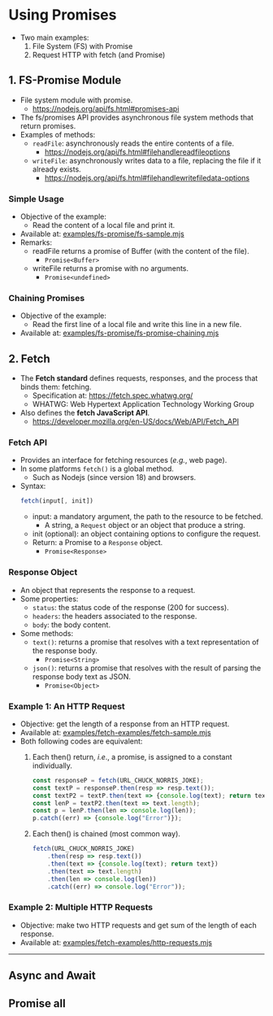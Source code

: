 # Using Promises
- Two main examples:
    1. File System (FS) with Promise
    2. Request HTTP with fetch (and Promise)

## 1. FS-Promise Module

- File system module with promise.
    - https://nodejs.org/api/fs.html#promises-api
- The fs/promises API provides asynchronous file system methods that return promises.
- Examples of methods:
    - `readFile`: asynchronously reads the entire contents of a file.
        - https://nodejs.org/api/fs.html#filehandlereadfileoptions
    - `writeFile`: asynchronously writes data to a file, replacing the file if it already exists.
        - https://nodejs.org/api/fs.html#filehandlewritefiledata-options

### Simple Usage
- Objective of the example:
    - Read the content of a local file and print it.
- Available at: [examples/fs-promise/fs-sample.mjs](examples/fs-promise/fs-sample.mjs)
- Remarks:
    - readFile returns a promise of Buffer (with the content of the file).
        - `Promise<Buffer>`
    - writeFile returns a promise with no arguments.
        - `Promise<undefined>`

### Chaining Promises
- Objective of the example:
    - Read the first line of a local file and write this line in a new file.
- Available at: [examples/fs-promise/fs-promise-chaining.mjs](examples/fs-promise/fs-promise-chaining.mjs)

## 2. Fetch
- The **Fetch standard** defines requests, responses, and the process that binds them: fetching.
    - Specification at: https://fetch.spec.whatwg.org/
    - WHATWG: Web Hypertext Application Technology Working Group
- Also defines the **fetch JavaScript API**.
    - https://developer.mozilla.org/en-US/docs/Web/API/Fetch_API

### Fetch API
- Provides an interface for fetching resources (*e.g.*, web page).
- In some platforms `fetch()` is a global method.
    - Such as Nodejs (since version 18) and browsers.
- Syntax:
    ```javascript
    fetch(input[, init])
    ```
    - input: a mandatory argument, the path to the resource to be fetched.
        - A string, a `Request` object or an object that produce a string.
    - init (optional): an object containing options to configure the request.
    - Return: a Promise to a `Response` object.
        - `Promise<Response>`

### Response Object

- An object that represents the response to a request.
- Some properties:
    - `status`: the status code of the response (200 for success).
    - `headers`: the headers associated to the response.
    - `body`: the body content.
- Some methods:
    - `text()`: returns a promise that resolves with a text representation of the response body.
        - `Promise<String>`
    - `json()`: returns a promise that resolves with the result of parsing the response body text as JSON.
        - `Promise<Object>`

### Example 1: An HTTP Request

- Objective: get the length of a response from an HTTP request.
- Available at: [examples/fetch-examples/fetch-sample.mjs](examples/fetch-examples/fetch-sample.mjs)
- Both following codes are equivalent:
    1. Each then() return, *i.e*., a promise, is assigned to a constant individually.
        ```javascript
        const responseP = fetch(URL_CHUCK_NORRIS_JOKE);
        const textP = responseP.then(resp => resp.text());
        const textP2 = textP.then(text => {console.log(text); return text});
        const lenP = textP2.then(text => text.length);
        const p = lenP.then(len => console.log(len));
        p.catch((err) => {console.log("Error")});
        ```
    2. Each then() is chained (most common way).

        ```javascript
        fetch(URL_CHUCK_NORRIS_JOKE)
            .then(resp => resp.text())
            .then(text => {console.log(text); return text})
            .then(text => text.length)
            .then(len => console.log(len))
            .catch((err) => console.log("Error"));
        ```

### Example 2: Multiple HTTP Requests
- Objective: make two HTTP requests and get sum of the length of each response.
- Available at: [examples/fetch-examples/http-requests.mjs](examples/fetch-examples/http-requests.mjs)


---

## Async and Await

## Promise all